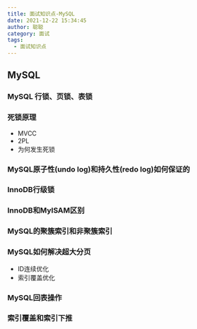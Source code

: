 ```yaml
---
title: 面试知识点-MySQL
date: 2021-12-22 15:34:45
author: 聪聪
category: 面试
tags:
  - 面试知识点
---
```



## MySQL

### MySQL 行锁、页锁、表锁

### 死锁原理
+ MVCC
+ 2PL
+ 为何发生死锁

### MySQL原子性(undo log)和持久性(redo log)如何保证的

### InnoDB行级锁

### InnoDB和MyISAM区别

### MySQL的聚簇索引和非聚簇索引

### MySQL如何解决超大分页
+ ID连续优化
+ 索引覆盖优化

### MySQL回表操作

### 索引覆盖和索引下推
